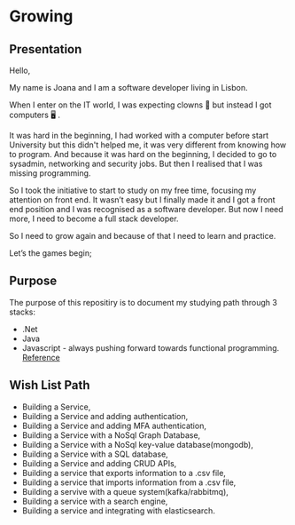 # Growing

## Presentation

Hello, 

My name is Joana and I am a software developer living in Lisbon.

When I enter on the IT world, I was expecting clowns 🤡 but instead I got computers 🖥 . 

It was hard in the beginning, I had worked with a computer before start University but this didn't helped me, it was very different from knowing how to program. And because it was hard on the beginning, I decided to go to sysadmin, networking and security jobs. But then I realised that I was missing programming. 

So I took the initiative to start to study on my free time, focusing my attention on front end. It wasn’t easy but I finally made it and I got a front end position and I was recognised as a software developer. But now I need more, I need to become a full stack developer. 

So I need to grow again and because of that I need to learn and practice.

Let’s the games begin;

## Purpose

The purpose of this repositiry is to document my studying path through 3 stacks:
 - .Net
 - Java
 - Javascript - always pushing forward towards functional programming. [Reference](https://codeburst.io/a-beginner-friendly-intro-to-functional-programming-4f69aa109569)

## Wish List Path

- Building a Service,
- Building a Service and adding authentication,
- Building a Service and adding MFA authentication,
- Building a Service with a NoSql Graph Database,
- Building a Service with a NoSql key-value database(mongodb),
- Building a Service with a SQL database,
- Building a Service and adding CRUD APIs,
- Building a service that exports information to a .csv file,
- Building a service that imports information from a .csv file,
- Building a servive with a queue system(kafka/rabbitmq),
- Building a service with a search engine,
- Building a service and integrating with elasticsearch.


